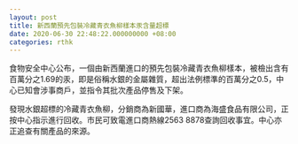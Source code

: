 ```yaml
---
layout: post
title: 新西蘭預先包裝冷藏青衣魚柳樣本汞含量超標
date: 2020-06-30 22:48:22.000000000 +08:00
categories: rthk
---
```


食物安全中心公布，一個由新西蘭進口的預先包裝冷藏青衣魚柳樣本，被檢出含有百萬分之1.69的汞，即是俗稱水銀的金屬雜質，超出法例標準的百萬分之0.5，中心已知會涉事商戶，並指令其批次產品停售及下架。

發現水銀超標的冷藏青衣魚柳，分銷商為新國華，進口商為海盛食品有限公司，正按中心指示進行回收。市民可致電進口商熱線2563 8878查詢回收事宜。中心亦正追查有關產品的來源。
